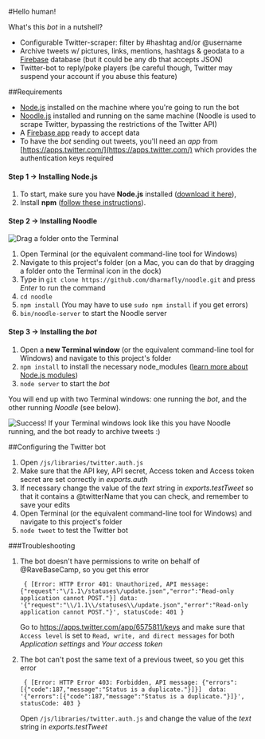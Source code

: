 #Hello human!

What's this *bot* in a nutshell? 

* Configurable Twitter-scraper: filter by #hashtag and/or @username
* Archive tweets w/ pictures, links, mentions, hashtags & geodata to a [Firebase](https://www.firebase.com/) database (but it could be any db that accepts JSON)
* Twitter-bot to reply/poke players (be careful though, Twitter may suspend your account if you abuse this feature)



##Requirements

* [Node.js](http://nodejs.org/download/) installed on the machine where you're going to run the bot
* [Noodle.js](http://noodlejs.com/#download) installed and running on the same machine (Noodle is used to scrape Twitter, bypassing the restrictions of the Twitter API)
* A [Firebase app](https://www.firebase.com/account/) ready to accept data
* To have the *bot* sending out tweets, you'll need an *app* from [https://apps.twitter.com/](https://apps.twitter.com/) which provides the authentication keys required


#### Step 1 → Installing Node.js
1. To start, make sure you have **Node.js** installed ([download it here](http://nodejs.org/download/)), 
2. Install **npm** ([follow these instructions](http://blog.nodejitsu.com/npm-cheatsheet/#Installing_npm)).

#### Step 2 → Installing Noodle

![](http://i.imgur.com/xPMuRK0.png "Drag a folder onto the Terminal")

1. Open Terminal (or the equivalent command-line tool for Windows) 
2. Navigate to this project's folder (on a Mac, you can do that by dragging a folder onto the Terminal icon in the dock)
5. Type in `git clone https://github.com/dharmafly/noodle.git` and press *Enter* to run the command
6. `cd noodle`
7. `npm install` (You may have to use `sudo npm install` if you get errors)
8. `bin/noodle-server` to start the Noodle server


#### Step 3 → Installing the *bot*
1. Open a **new Terminal window** (or the equivalent command-line tool for Windows) and navigate to this project's folder 
2. `npm install` to install the necessary node_modules ([learn more about Node.js modules](http://nodejs.org/docs/v0.4.1/api/modules.html))
5. `node server` to start the *bot*

You will end up with two Terminal windows: one running the *bot*, and the other running *Noodle* (see below).


![](http://i.imgur.com/EdAcO2c.png "Success! If your Terminal windows look like this you have Noodle running, and the bot ready to archive tweets :)")


##Configuring the Twitter bot

1. Open `/js/libraries/twitter.auth.js`
2. Make sure that the API key, API secret, Access token and Access token secret are set correctly in *exports.auth*
2. If necessary change the value of the *text* string in *exports.testTweet* so that it contains a @twitterName that you can check, and remember to save your edits
3. Open Terminal (or the equivalent command-line tool for Windows) and navigate to this project's folder
5. `node tweet` to test the Twitter bot

###Troubleshooting

1. The bot doesn't have permissions to write on behalf of @RaveBaseCamp, so you get this error

        { [Error: HTTP Error 401: Unauthorized, API message: {"request":"\/1.1\/statuses\/update.json","error":"Read-only application cannot POST."}] data: '{"request":"\\/1.1\\/statuses\\/update.json","error":"Read-only application cannot POST."}', statusCode: 401 } 
   
   Go to https://apps.twitter.com/app/6575811/keys and make sure that `Access level` is set to 	`Read, write, and direct messages` for both *Application settings* and *Your access token*
   
2. The bot can't post the same text of a previous tweet, so you get this error

        { [Error: HTTP Error 403: Forbidden, API message: {"errors":[{"code":187,"message":"Status is a duplicate."}]}]  data: '{"errors":[{"code":187,"message":"Status is a duplicate."}]}', statusCode: 403 }
        
   Open `/js/libraries/twitter.auth.js` and change the value of the *text* string in *exports.testTweet*
     

